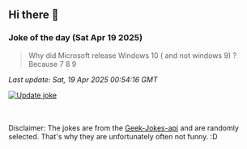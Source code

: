 ## Hi there 👋

### Joke of the day (Sat Apr 19 2025)
<!-- joke -->
>Why did Microsoft release Windows 10 ( and not windows 9) ?Because 7 8 9
<!-- /joke -->

*Last update: Sat, 19 Apr 2025 00:54:16 GMT*

[![Update joke](https://github.com/nclskfm/nclskfm/actions/workflows/joke.yml/badge.svg)](https://github.com/nclskfm/nclskfm/actions/workflows/joke.yml)

<br><br>
Disclaimer: The jokes are from the [Geek-Jokes-api](https://github.com/sameerkumar18/geek-joke-api) and are randomly selected. That's why they are unfortunately often not funny. :D
